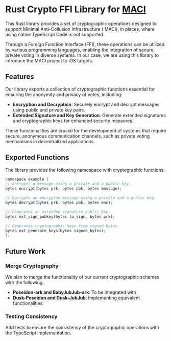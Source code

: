 # Rust Crypto FFI Library for [MACI](https://maci.pse.dev/docs/primitives/)

This Rust library provides a set of cryptographic operations designed to support Minimal Anti-Collusion Infrastructure (
MACI), in places, where using native TypeScript Code is not supported.

Through a Foreign Function
Interface (FFI), these operations can be utilized by various programming languages, enabling the integration of secure,
private voting in diverse systems. In our case, we are using this library to introduce the MACI project to iOS targets.

## Features

Our library exports a collection of cryptographic functions essential for ensuring the anonymity and privacy of votes,
including:

- **Encryption and Decryption**: Securely encrypt and decrypt messages using public and private key pairs.
- **Extended Signature and Key Generation**: Generate extended signatures and cryptographic keys for enhanced security
  measures.

These functionalities are crucial for the development of systems that require secure, anonymous communication channels,
such as private voting mechanisms in decentralized applications.

## Exported Functions

The library provides the following namespace with cryptographic functions:

```rust
namespace example {
// Encrypts a message using a private and a public key.
bytes encrypt(bytes prk, bytes pbk, bytes message);

// Decrypts an encrypted message using a private and a public key.
bytes decrypt(bytes prk, bytes pbk, bytes enc);

// Generates an extended signature public key.
bytes ext_sign_pubkey(bytes to_sign, bytes prk);

// Generates cryptographic keys from signed bytes.
bytes ext_generate_keys(bytes signed_bytes);
};
```

## Future Work

### Merge Cryptography

We plan to merge the functionality of our current cryptographic schemes with the following:

- **Poseidon-ark and BabyJubJub-ark**: To be integrated with
- **Dusk-Poseidon and Dusk-JubJub**: Implementing equivalent functionalities.

### Testing Consistency

Add tests to ensure the consistency of the cryptographic operations with the TypeScript implementation. 
